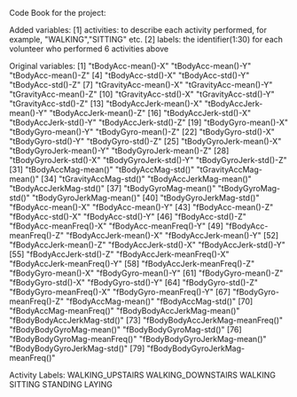 Code Book for the project:

Added variables: [1] activities: to describe each activity performed, for example, "WALKING","SITTING" etc. [2] labels: the identifier(1:30) for each volunteer who performed 6 activities above

Original variables: [1] "tBodyAcc-mean()-X" "tBodyAcc-mean()-Y" "tBodyAcc-mean()-Z"
[4] "tBodyAcc-std()-X" "tBodyAcc-std()-Y" "tBodyAcc-std()-Z"
[7] "tGravityAcc-mean()-X" "tGravityAcc-mean()-Y" "tGravityAcc-mean()-Z"
[10] "tGravityAcc-std()-X" "tGravityAcc-std()-Y" "tGravityAcc-std()-Z"
[13] "tBodyAccJerk-mean()-X" "tBodyAccJerk-mean()-Y" "tBodyAccJerk-mean()-Z"
[16] "tBodyAccJerk-std()-X" "tBodyAccJerk-std()-Y" "tBodyAccJerk-std()-Z"
[19] "tBodyGyro-mean()-X" "tBodyGyro-mean()-Y" "tBodyGyro-mean()-Z"
[22] "tBodyGyro-std()-X" "tBodyGyro-std()-Y" "tBodyGyro-std()-Z"
[25] "tBodyGyroJerk-mean()-X" "tBodyGyroJerk-mean()-Y" "tBodyGyroJerk-mean()-Z"
[28] "tBodyGyroJerk-std()-X" "tBodyGyroJerk-std()-Y" "tBodyGyroJerk-std()-Z"
[31] "tBodyAccMag-mean()" "tBodyAccMag-std()" "tGravityAccMag-mean()"
[34] "tGravityAccMag-std()" "tBodyAccJerkMag-mean()" "tBodyAccJerkMag-std()"
[37] "tBodyGyroMag-mean()" "tBodyGyroMag-std()" "tBodyGyroJerkMag-mean()"
[40] "tBodyGyroJerkMag-std()" "fBodyAcc-mean()-X" "fBodyAcc-mean()-Y"
[43] "fBodyAcc-mean()-Z" "fBodyAcc-std()-X" "fBodyAcc-std()-Y"
[46] "fBodyAcc-std()-Z" "fBodyAcc-meanFreq()-X" "fBodyAcc-meanFreq()-Y"
[49] "fBodyAcc-meanFreq()-Z" "fBodyAccJerk-mean()-X" "fBodyAccJerk-mean()-Y"
[52] "fBodyAccJerk-mean()-Z" "fBodyAccJerk-std()-X" "fBodyAccJerk-std()-Y"
[55] "fBodyAccJerk-std()-Z" "fBodyAccJerk-meanFreq()-X" "fBodyAccJerk-meanFreq()-Y"
[58] "fBodyAccJerk-meanFreq()-Z" "fBodyGyro-mean()-X" "fBodyGyro-mean()-Y"
[61] "fBodyGyro-mean()-Z" "fBodyGyro-std()-X" "fBodyGyro-std()-Y"
[64] "fBodyGyro-std()-Z" "fBodyGyro-meanFreq()-X" "fBodyGyro-meanFreq()-Y"
[67] "fBodyGyro-meanFreq()-Z" "fBodyAccMag-mean()" "fBodyAccMag-std()"
[70] "fBodyAccMag-meanFreq()" "fBodyBodyAccJerkMag-mean()" "fBodyBodyAccJerkMag-std()"
[73] "fBodyBodyAccJerkMag-meanFreq()" "fBodyBodyGyroMag-mean()" "fBodyBodyGyroMag-std()"
[76] "fBodyBodyGyroMag-meanFreq()" "fBodyBodyGyroJerkMag-mean()" "fBodyBodyGyroJerkMag-std()"
[79] "fBodyBodyGyroJerkMag-meanFreq()"

Activity Labels: WALKING_UPSTAIRS WALKING_DOWNSTAIRS WALKING SITTING STANDING LAYING
